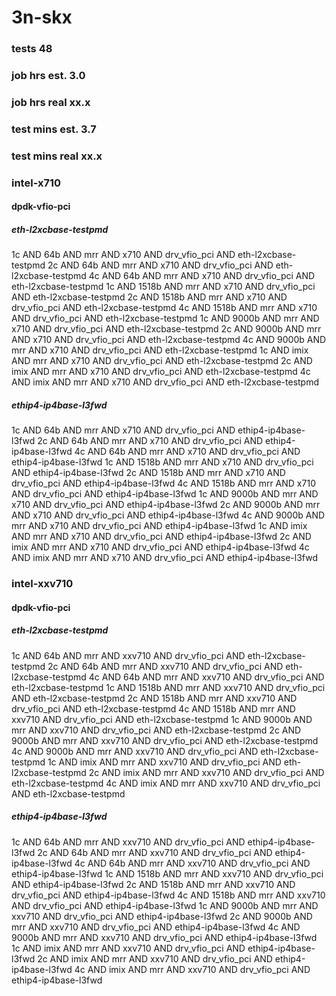 # 3n-skx
### tests 48
### job hrs est. 3.0
### job hrs real xx.x
### test mins est. 3.7
### test mins real xx.x
### intel-x710
#### dpdk-vfio-pci
##### eth-l2xcbase-testpmd
1c AND 64b AND mrr AND x710 AND drv_vfio_pci AND eth-l2xcbase-testpmd
2c AND 64b AND mrr AND x710 AND drv_vfio_pci AND eth-l2xcbase-testpmd
4c AND 64b AND mrr AND x710 AND drv_vfio_pci AND eth-l2xcbase-testpmd
1c AND 1518b AND mrr AND x710 AND drv_vfio_pci AND eth-l2xcbase-testpmd
2c AND 1518b AND mrr AND x710 AND drv_vfio_pci AND eth-l2xcbase-testpmd
4c AND 1518b AND mrr AND x710 AND drv_vfio_pci AND eth-l2xcbase-testpmd
1c AND 9000b AND mrr AND x710 AND drv_vfio_pci AND eth-l2xcbase-testpmd
2c AND 9000b AND mrr AND x710 AND drv_vfio_pci AND eth-l2xcbase-testpmd
4c AND 9000b AND mrr AND x710 AND drv_vfio_pci AND eth-l2xcbase-testpmd
1c AND imix AND mrr AND x710 AND drv_vfio_pci AND eth-l2xcbase-testpmd
2c AND imix AND mrr AND x710 AND drv_vfio_pci AND eth-l2xcbase-testpmd
4c AND imix AND mrr AND x710 AND drv_vfio_pci AND eth-l2xcbase-testpmd
##### ethip4-ip4base-l3fwd
1c AND 64b AND mrr AND x710 AND drv_vfio_pci AND ethip4-ip4base-l3fwd
2c AND 64b AND mrr AND x710 AND drv_vfio_pci AND ethip4-ip4base-l3fwd
4c AND 64b AND mrr AND x710 AND drv_vfio_pci AND ethip4-ip4base-l3fwd
1c AND 1518b AND mrr AND x710 AND drv_vfio_pci AND ethip4-ip4base-l3fwd
2c AND 1518b AND mrr AND x710 AND drv_vfio_pci AND ethip4-ip4base-l3fwd
4c AND 1518b AND mrr AND x710 AND drv_vfio_pci AND ethip4-ip4base-l3fwd
1c AND 9000b AND mrr AND x710 AND drv_vfio_pci AND ethip4-ip4base-l3fwd
2c AND 9000b AND mrr AND x710 AND drv_vfio_pci AND ethip4-ip4base-l3fwd
4c AND 9000b AND mrr AND x710 AND drv_vfio_pci AND ethip4-ip4base-l3fwd
1c AND imix AND mrr AND x710 AND drv_vfio_pci AND ethip4-ip4base-l3fwd
2c AND imix AND mrr AND x710 AND drv_vfio_pci AND ethip4-ip4base-l3fwd
4c AND imix AND mrr AND x710 AND drv_vfio_pci AND ethip4-ip4base-l3fwd
### intel-xxv710
#### dpdk-vfio-pci
##### eth-l2xcbase-testpmd
1c AND 64b AND mrr AND xxv710 AND drv_vfio_pci AND eth-l2xcbase-testpmd
2c AND 64b AND mrr AND xxv710 AND drv_vfio_pci AND eth-l2xcbase-testpmd
4c AND 64b AND mrr AND xxv710 AND drv_vfio_pci AND eth-l2xcbase-testpmd
1c AND 1518b AND mrr AND xxv710 AND drv_vfio_pci AND eth-l2xcbase-testpmd
2c AND 1518b AND mrr AND xxv710 AND drv_vfio_pci AND eth-l2xcbase-testpmd
4c AND 1518b AND mrr AND xxv710 AND drv_vfio_pci AND eth-l2xcbase-testpmd
1c AND 9000b AND mrr AND xxv710 AND drv_vfio_pci AND eth-l2xcbase-testpmd
2c AND 9000b AND mrr AND xxv710 AND drv_vfio_pci AND eth-l2xcbase-testpmd
4c AND 9000b AND mrr AND xxv710 AND drv_vfio_pci AND eth-l2xcbase-testpmd
1c AND imix AND mrr AND xxv710 AND drv_vfio_pci AND eth-l2xcbase-testpmd
2c AND imix AND mrr AND xxv710 AND drv_vfio_pci AND eth-l2xcbase-testpmd
4c AND imix AND mrr AND xxv710 AND drv_vfio_pci AND eth-l2xcbase-testpmd
##### ethip4-ip4base-l3fwd
1c AND 64b AND mrr AND xxv710 AND drv_vfio_pci AND ethip4-ip4base-l3fwd
2c AND 64b AND mrr AND xxv710 AND drv_vfio_pci AND ethip4-ip4base-l3fwd
4c AND 64b AND mrr AND xxv710 AND drv_vfio_pci AND ethip4-ip4base-l3fwd
1c AND 1518b AND mrr AND xxv710 AND drv_vfio_pci AND ethip4-ip4base-l3fwd
2c AND 1518b AND mrr AND xxv710 AND drv_vfio_pci AND ethip4-ip4base-l3fwd
4c AND 1518b AND mrr AND xxv710 AND drv_vfio_pci AND ethip4-ip4base-l3fwd
1c AND 9000b AND mrr AND xxv710 AND drv_vfio_pci AND ethip4-ip4base-l3fwd
2c AND 9000b AND mrr AND xxv710 AND drv_vfio_pci AND ethip4-ip4base-l3fwd
4c AND 9000b AND mrr AND xxv710 AND drv_vfio_pci AND ethip4-ip4base-l3fwd
1c AND imix AND mrr AND xxv710 AND drv_vfio_pci AND ethip4-ip4base-l3fwd
2c AND imix AND mrr AND xxv710 AND drv_vfio_pci AND ethip4-ip4base-l3fwd
4c AND imix AND mrr AND xxv710 AND drv_vfio_pci AND ethip4-ip4base-l3fwd
